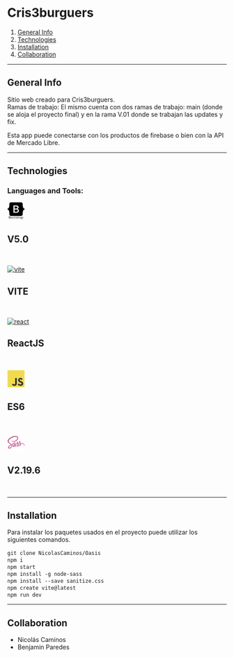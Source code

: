 # Cris3burguers

1. [General Info](#general-info)
2. [Technologies](#technologies)
3. [Installation](#installation)
4. [Collaboration](#collaboration)


---

## General Info

Sitio web creado para Cris3burguers.
</br>
Ramas de trabajo: El mismo cuenta con dos ramas de trabajo: main (donde se aloja el proyecto final) y en la rama V.01 donde se trabajan las updates y fix.

Esta app puede conectarse con los productos de firebase o bien con la API de Mercado Libre.
</br>

---

## Technologies

<h3 align="left">Languages and Tools:</h3>
<p align="left">
<a href="https://getbootstrap.com" target="_blank" rel="noreferrer"> <img src="https://raw.githubusercontent.com/devicons/devicon/master/icons/bootstrap/bootstrap-plain-wordmark.svg" alt="bootstrap" width="40" height="40"/> </a> <h2>V5.0</h2>
</br>

<a href="https://vitejs.dev" target="_blank" rel="noreferrer"> <img src="https://geekflare.com/wp-content/uploads/2023/01/expressjs.png" alt="vite" width="40" height="40"/> </a> <h2>VITE</h2>
</br>

<a href="https://react.dev/" target="_blank" rel="noreferrer"> <img src="http://www.w3.org/2000/svg" alt="react" width="40" height="40"/> </a> <h2>ReactJS</h2>
</br>

<a href="https://developer.mozilla.org/en-US/docs/Web/JavaScript" target="_blank" rel="noreferrer"> <img src="https://raw.githubusercontent.com/devicons/devicon/master/icons/javascript/javascript-original.svg" alt="javascript" width="40" height="40"/> </a> <h2>ES6</h2>
</br>

<a href="https://sass-lang.com" target="_blank" rel="noreferrer"> <img src="https://raw.githubusercontent.com/devicons/devicon/master/icons/sass/sass-original.svg" alt="sass" width="40" height="40"/> </a> <h2>V2.19.6</h2></p>
</br>

---

## Installation

Para instalar los paquetes usados en el proyecto puede utilizar los siguientes comandos.

```
git clone NicolasCaminos/Oasis
npm i
npm start
npm install -g node-sass
npm install --save sanitize.css
npm create vite@latest
npm run dev

```

---

## Collaboration

- Nicolás Caminos
- Benjamin Paredes 
